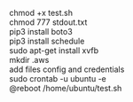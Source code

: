 chmod +x test.sh <br/>
chmod 777 stdout.txt <br/>
pip3 install boto3 <br/>
pip3 install schedule <br/>
sudo apt-get install xvfb <br/>
mkdir .aws <br/>
add files config and credentials <br/>
sudo crontab -u ubuntu -e <br/>
@reboot /home/ubuntu/test.sh <br/>


